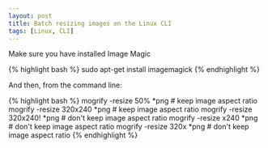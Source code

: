 ```yaml
---
layout: post
title: Batch resizing images on the Linux CLI
tags: [Linux, CLI]
---
```


Make sure you have installed Image Magic


{% highlight bash %}
sudo apt-get install imagemagick
{% endhighlight %}

And then, from the command line:

{% highlight bash %}
mogrify -resize 50% *png      # keep image aspect ratio
mogrify -resize 320x240 *png  # keep image aspect ratio
mogrify -resize 320x240! *png # don't keep image aspect ratio
mogrify -resize x240 *png     # don't keep image aspect ratio
mogrify -resize 320x *png     # don't keep image aspect ratio
{% endhighlight %}
